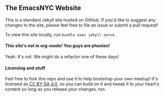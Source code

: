 ## The EmacsNYC Website

This is a standard Jekyll site hosted on GitHub. If you'd like to
suggest any changes to the site, please feel free to file an issue or
submit a pull request!

To view this site locally, run `bundle exec jekyll serve`.

#### This site's not in org-mode! You guys are phonies!

Yeah. It's not. We might do a refactor one of these days!

#### Licensing and stuff

Feel free to fork this repo and use it to help bootstrap your own
meetup! It's licensed as [CC BY-SA 4.0], so you can build on it and
tweak it to your heart's content so long as you release your changes,
too.

[CC BY-SA 4.0]: http://creativecommons.org/licenses/by-sa/4.0/
